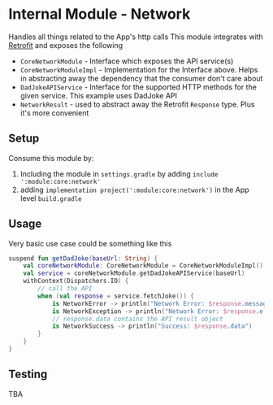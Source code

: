 # Internal Module - Network

Handles all things related to the App's http calls
This module integrates with [Retrofit](https://square.github.io/retrofit/) and exposes the following

- `CoreNetworkModule` - Interface which exposes the API service(s)
- `CoreNetworkModuleImpl` - Implementation for the Interface above. Helps in abstracting away the dependency that the consumer don't care about
- `DadJokeAPIService` - Interface for the supported HTTP methods for the given service. This example uses DadJoke API
- `NetworkResult` - used to abstract away the Retrofit `Response` type. Plus it's more convenient

## Setup

Consume this module by:

1. Including the module in `settings.gradle` by adding `include ':module:core:network'`
2. adding `implementation project(':module:core:network')` in the App level `build.gradle`

## Usage

Very basic use case could be something like this

```kotlin
suspend fun getDadJoke(baseUrl: String) {
    val coreNetworkModule: CoreNetworkModule = CoreNetworkModuleImpl()
    val service = coreNetworkModule.getDadJokeAPIService(baseUrl)
    withContext(Dispatchers.IO) {
        // call the API
        when (val response = service.fetchJoke()) {
            is NetworkError -> println("Network Error: $response.message")
            is NetworkException -> println("Network Error: $response.e.message")
            // response.data contains the API result object
            is NetworkSuccess -> println("Success: $response.data")
        }
    }
}
```

## Testing

TBA
